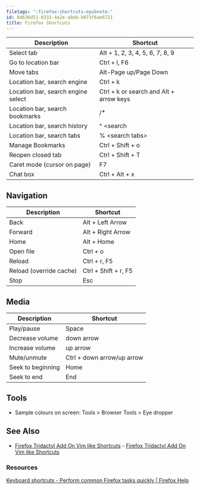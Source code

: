 ```yaml
---
filetags: ":firefox:shortcuts:epubnote:"
id: 8d636d51-8333-4a2e-a9ab-b073f6ae6721
title: Firefox Shortcuts
---
```


| Description | Shortcut |
|----|----|
| Select tab | Alt + 1, 2, 3, 4, 5, 6, 7, 8, 9 |
| Go to location bar | Ctrl + l, F6 |
| Move tabs | Alt-Page up/Page Down |
| Location bar, search engine | Ctrl + k |
| Location bar, search engine select | Ctrl + k or search and Alt + arrow keys |
| Location bar, search bookmarks | /\* |
| Location bar, search history | ^ \<search |
| Location bar, search tabs | % \<search tabs\> |
| Manage Bookmarks | Ctrl + Shift + o |
| Reopen closed tab | Ctrl + Shift + T |
| Caret mode (cursor on page) | F7 |
| Chat box | Ctrl + Alt + x |

## Navigation

| Description             | Shortcut             |
|-------------------------|----------------------|
| Back                    | Alt + Left Arrow     |
| Forward                 | Alt + Right Arrow    |
| Home                    | Alt + Home           |
| Open file               | Ctrl + o             |
| Reload                  | Ctrl + r, F5         |
| Reload (override cache) | Ctrl + Shift + r, F5 |
| Stop                    | Esc                  |

## Media

| Description       | Shortcut                   |
|-------------------|----------------------------|
| Play/pause        | Space                      |
| Decrease volume   | down arrow                 |
| Increase volume   | up arrow                   |
| Mute/unmute       | Ctrl + down arrow/up arrow |
| Seek to beginning | Home                       |
| Seek to end       | End                        |

## Tools

- Sample colours on screen: Tools \> Browser Tools \> Eye dropper

## See Also

- [Firefox Tridactyl Add On Vim like
  Shortcuts](../005-computer-shortcuts-firefox-tridactyl-vim) - [Firefox
  Tridactyl Add On Vim like
  Shortcuts](id:3961e45c-7edc-4f94-9a50-df8f3e0113cf)

### Resources

[Keyboard shortcuts - Perform common Firefox tasks quickly \| Firefox
Help](https://support.mozilla.md/en-US/kb/keyboard-shortcuts-perform-firefox-tasks-quickly)
